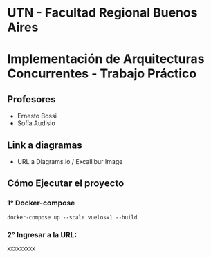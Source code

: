 # UTN - Facultad Regional Buenos Aires
# Implementación de Arquitecturas Concurrentes - Trabajo Práctico

## Profesores
- Ernesto Bossi
- Sofía Audisio

## Link a diagramas
- URL a Diagrams.io / Excallibur Image

## Cómo Ejecutar el proyecto

### 1° Docker-compose
```
docker-compose up --scale vuelos=1 --build
```
### 2° Ingresar a la URL:
```
XXXXXXXXX
```
